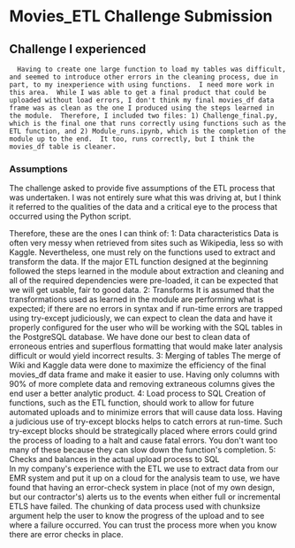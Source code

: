 # Movies_ETL Challenge Submission
## Challenge I experienced
      Having to create one large function to load my tables was difficult, and seemed to introduce other errors in the cleaning process, due in part, to my inexperience with using functions.  I need more work in this area.  While I was able to get a final product that could be uploaded without load errors, I don't think my final movies_df data frame was as clean as the one I produced using the steps learned in the module.  Therefore, I included two files: 1) Challenge_final.py, which is the final one that runs correctly using functions such as the ETL function, and 2) Module_runs.ipynb, which is the completion of the module up to the end.  It too, runs correctly, but I think the movies_df table is cleaner.

### Assumptions
The challenge asked to provide five assumptions of the ETL process that was undertaken.  I was not entirely sure what this was driving at, but I think it referred to the qualities of the data and a critical eye to the process that occurred using the Python script. 

Therefore, these are the ones I can think of:
1: Data characteristics
        Data is often very messy when retrieved from sites such as Wikipedia, less so with Kaggle. Nevertheless, one must rely on the functions used to extract and transform the data. If the major ETL function designed at the beginning followed the steps learned in the module about extraction and cleaning and all of the required dependencies were pre-loaded, it can be expected that we will get usable, fair to good data.
2: Transforms
        It is assumed that the transformations used as learned in the module are performing what is expected; if there are no errors in syntax and if run-time errors are trapped using try-except judiciously, we can expect to clean the data and have it properly configured for the user who will be working with the SQL tables in the PostgreSQL database.  We have done our best to clean data of erroneous entries and superflous formatting that would make later analysis difficult or would yield incorrect results.
3: Merging of tables
        The merge of Wiki and Kaggle data were done to maximize the efficiency of the final movies_df data frame and make it easier to use. Having only columns with 90% of more complete data and removing extraneous columns gives the end user a better analytic product.
4: Load process to SQL
        Creation of functions, such as the ETL function, should work to allow for future automated uploads and to minimize errors that will cause data loss.  Having a judicious use of try-except blocks helps to catch errors at run-time.  Such try-except blocks should be strategically placed where errors could grind the process of loading to a halt and cause fatal errors.  You don't want too many of these because they can slow down the function's completion.
5: Checks and balances in the actual upload process to SQL        
      In my company's experience with the ETL we use to extract data from our EMR system and put it up on a cloud for the analysis team to use, we have found that having an error-check system in place (not of my own design, but our contractor's) alerts us to the events when either full or incremental ETLS have failed.  The chunking of data process used with chunksize argument help the user to know the progress of the upload and to see where a failure occurred.  You can trust the process more when you know there are error checks in place.
